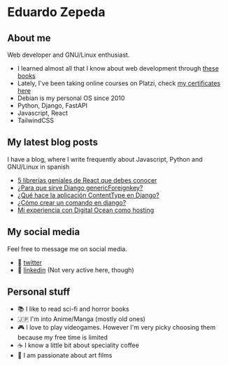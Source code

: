 # Eduardo Zepeda

## About me

Web developer and GNU/Linux enthusiast.
  - I learned almost all that I know about web development through [these books][books]
  - Lately, I've been taking online courses on Platzi, check [my certificates here][certificates] 
  - Debian is my personal OS since 2010
  - Python, Django, FastAPI
  - Javascript, React
  - TailwindCSS

## My latest blog posts

I have a blog, where I write frequently about Javascript, Python and GNU/Linux in spanish

<!-- BLOG-POST-LIST:START -->
- [5 librerías geniales de React que debes conocer](https://coffeebytes.dev/librerias-de-react-que-debes-conocer/?utm_source=rss&utm_medium=rss&utm_campaign=librerias-de-react-que-debes-conocer)
- [¿Para que sirve Django genericForeignkey?](https://coffeebytes.dev/para-que-sirve-django-genericforeignkey/?utm_source=rss&utm_medium=rss&utm_campaign=para-que-sirve-django-genericforeignkey)
- [¿Qué hace la aplicación ContentType en Django?](https://coffeebytes.dev/que-hace-la-aplicacion-contenttype-en-django/?utm_source=rss&utm_medium=rss&utm_campaign=que-hace-la-aplicacion-contenttype-en-django)
- [¿Cómo crear un comando en django?](https://coffeebytes.dev/como-crear-un-comando-en-django/?utm_source=rss&utm_medium=rss&utm_campaign=como-crear-un-comando-en-django)
- [Mi experiencia con Digital Ocean como hosting](https://coffeebytes.dev/mi-experiencia-con-digital-ocean-como-hosting/?utm_source=rss&utm_medium=rss&utm_campaign=mi-experiencia-con-digital-ocean-como-hosting)
<!-- BLOG-POST-LIST:END -->

## My social media

Feel free to message me on social media. 

  - :speech_balloon: [twitter][twitter]
  - :anger: [linkedin][linkedin] (Not very active here, though)

## Personal stuff

  - :books: I like to read sci-fi and horror books
  - :jp: I'm into Anime/Manga (mostly old ones)
  - :video_game: I love to play videogames. However I'm very picky choosing them because my free time is limited
  - :coffee: I know a little bit about speciality coffee
  - :movie_camera: I am passionate about art films

[books]: https://coffeebytes.dev/en/books-ive-read-and-reviews/ "I wrote a few reviews about them"
[certificates]: https://platzi.com/@eduardo-zepeda/
[website]: https://coffeebytes.dev
[twitter]: https://twitter.com/neon_affogato
[linkedin]: https://linkedin.com/in/--eduardozepeda--